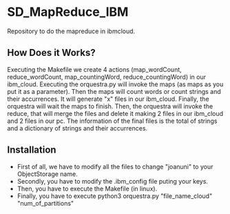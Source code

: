 # SD_MapReduce_IBM
Repository to do the mapreduce in ibmcloud.

## How Does it Works?

Executing the Makefile we create 4 actions (map_wordCount, reduce_wordCount, map_countingWord, reduce_countingWord) in our ibm_cloud.
Executing the orquestra.py will invoke the maps (as maps as you put it as a parameter). Then the maps will count words or count strings and their accurrences. It will generate "x" files in our ibm_cloud. Finally, the orquestra will wait the maps to finish. Then, the orquestra will invoke the reduce, that will merge the files and delete it making 2 files in our ibm_cloud and 2 files in our pc. The information of the final files is the total of strings and a dictionary of strings and their accurrences.

## Installation

* First of all, we have to modify all the files to change "joanuni" to your ObjectStorage name.
* Secondly, you have to modify the .ibm_config file puting your keys.
* Then, you have to execute the Makefile (in linux).
* Finally, you have to execute python3 orquestra.py "file_name_cloud" "num_of_partitions"
